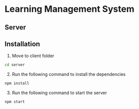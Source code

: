 # Learning Management System
## Server

## Installation
1. Move to client folder
```bash
cd server
```
2. Run the following command to install the dependencies
```bash
npm install
```
3. Run the following command to start the server
```bash
npm start
```

